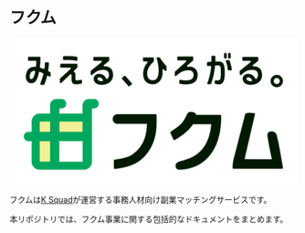 # フクム

<p align="center">
  <img src="static/logo.png" alt="Logo">
</p>

フクムは[K Squad](https://ksquad.jp)が運営する事務人材向け副業マッチングサービスです。

本リポジトリでは、フクム事業に関する包括的なドキュメントをまとめます。
